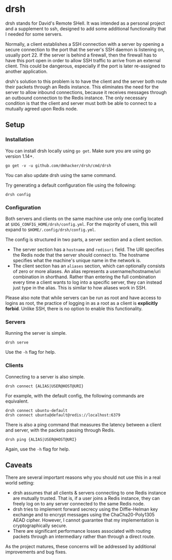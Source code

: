 # drsh

drsh stands for David's Remote SHell. It was intended as a personal project
and a supplement to ssh, designed to add some additional functionality that
I needed for some servers.

Normally, a client establishes a SSH connection with a server by opening a 
secure connection to the port that the server's SSH daemon is listening on, 
usually port 22. If the server is behind a firewall, then the firewall
has to have this port open in order to allow SSH traffic to arrive from
an external client. This could be dangerous, especially if the port is later
re-assigned to another application.

drsh's solution to this problem is to have the client and the server both
route their packets through an Redis instance. This eliminates the need 
for the server to allow inbound connections, because it receives messages 
through an outbound connection to the Redis instance. The only necessary 
condition is that the client and  server must both be able to connect 
to a mutually agreed upon Redis node.

## Setup

### Installation

You can install drsh locally using `go get`. 
Make sure you are using go version 1.14+.

```
go get -v -u github.com/dmhacker/drsh/cmd/drsh
```

You can also update drsh using the same command.

Try generating a default configuration file using the following:

```
drsh config
```

### Configuration

Both servers and clients on the same machine use only one config located
at `$XDG_CONFIG_HOME/drsh/config.yml`. For the majority of users, this
will expand to `$HOME/.config/drsh/config.yml`.

The config is structured in two parts, a server section and a client section.

* The server section has a `hostname` and `redisuri` field. The URI specifies
the Redis node that the server should connect to. The hostname specifies what
the machine's unique name in the network is.
* The client section has an `aliases` section, which can optionally consists of
zero or more aliases. An alias represents a username/hostname/uri combination
in shorthand. Rather than entering the full combination every time a client
wants to log into a specific server, they can instead just type in the alias.
This is similar to how aliases work in SSH.

Please also note that while servers can be run as root and have access to
logins as root, the practice of logging in as a root as a client is **explicitly
forbid**. Unlike SSH, there is no option to enable this functionality.

### Servers

Running the server is simple.

```
drsh serve
```

Use the `-h` flag for help.

### Clients

Connecting to a server is also simple.

```
drsh connect {ALIAS|USER@HOST@URI}
```

For example, with the default config, the following commands are equivalent.

```
drsh connect ubuntu-default
drsh connect ubuntu@default@redis://localhost:6379
```

There is also a ping command that measures the latency between a client and
server, with the packets passing through Redis.

```
drsh ping {ALIAS|USER@HOST@URI}
```

Again, use the `-h` flag for help.

## Caveats

There are several important reasons why you should not use this in a real 
world setting:
* drsh assumes that all clients & servers connecting to one Redis instance are
mutually trusted. That is, if a user joins a Redis instance, they can freely log on
to any server connected to the same Redis node.
* drsh tries to implement forward secrecy using the Diffie-Helman key exchange
and to encrypt messages using the ChaCha20-Poly1305 AEAD cipher. However, I cannot
guarantee that my implementation is cryptographically secure.
* There are significant performance losses associated with routing packets
through an intermediary rather than through a direct route.

As the project matures, these concerns will be addressed by
additional improvements and bug fixes.
